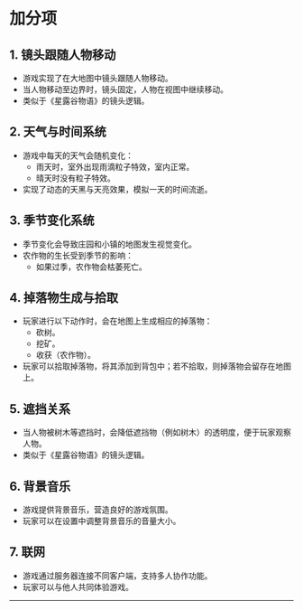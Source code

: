 # 加分项

## 1. 镜头跟随人物移动
- 游戏实现了在大地图中镜头跟随人物移动。
- 当人物移动至边界时，镜头固定，人物在视图中继续移动。
- 类似于《星露谷物语》的镜头逻辑。

## 2. 天气与时间系统
- 游戏中每天的天气会随机变化：
  - 雨天时，室外出现雨滴粒子特效，室内正常。
  - 晴天时没有粒子特效。
- 实现了动态的天黑与天亮效果，模拟一天的时间流逝。

## 3. 季节变化系统
- 季节变化会导致庄园和小镇的地图发生视觉变化。
- 农作物的生长受到季节的影响：
  - 如果过季，农作物会枯萎死亡。

## 4. 掉落物生成与拾取
- 玩家进行以下动作时，会在地图上生成相应的掉落物：
  - 砍树。
  - 挖矿。
  - 收获（农作物）。
- 玩家可以拾取掉落物，将其添加到背包中；若不拾取，则掉落物会留存在地图上。

## 5. 遮挡关系
- 当人物被树木等遮挡时，会降低遮挡物（例如树木）的透明度，便于玩家观察人物。
- 类似于《星露谷物语》的镜头逻辑。

## 6. 背景音乐
- 游戏提供背景音乐，营造良好的游戏氛围。
- 玩家可以在设置中调整背景音乐的音量大小。

## 7. 联网
- 游戏通过服务器连接不同客户端，支持多人协作功能。
- 玩家可以与他人共同体验游戏。

---